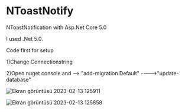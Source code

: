 # NToastNotify
NToastNotification with Asp.Net Core 5.0

I used .Net 5.0.

Code first for setup


1)Change Connectionstring

2)Open nuget console and --> "add-migration Default" ---->"update-database"


![Ekran görüntüsü 2023-02-13 125911](https://user-images.githubusercontent.com/70010594/218427544-a4540092-7b0c-415f-8dce-3b6a5b623714.jpg)

![Ekran görüntüsü 2023-02-13 125858](https://user-images.githubusercontent.com/70010594/218427530-6400a84e-d837-4965-9616-aa07be8728ca.jpg)
